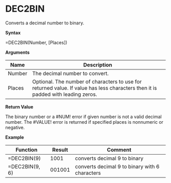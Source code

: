 # DEC2BIN

Converts a decimal number to binary.

**Syntax**

=DEC2BIN(Number, \[Places\])

**Arguments**

| Name   | Description                                                                                                                      |
|--------|----------------------------------------------------------------------------------------------------------------------------------|
| Number | The decimal number to convert.                                                                                                   |
| Places | Optional. The number of characters to use for returned value. If value has less characters then it is padded with leading zeros. |

**Return Value**

The binary number or a \#NUM! error if given number is not a valid
decimal number. The \#VALUE! error is returned if specified places is
nonnumeric or negative.

**Example**

| Function       | Result | Comment                                        |
|----------------|--------|------------------------------------------------|
| =DEC2BIN(9)    | 1001   | converts decimal 9 to binary                   |
| =DEC2BIN(9, 6) | 001001 | converts decimal 9 to binary with 6 characters |
